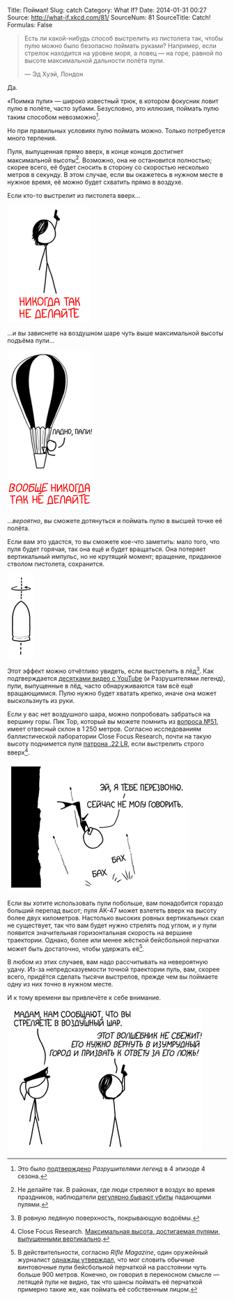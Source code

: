Title: Поймал!
Slug: catch
Category: What If?
Date: 2014-01-31 00:27
Source: http://what-if.xkcd.com/81/
SourceNum: 81
SourceTitle: Catch!
Formulas: False

> Есть ли какой-нибудь способ выстрелить из пистолета так, чтобы пулю можно было безопасно поймать руками? Например, если стрелок находится на уровне моря, а ловец — на горе, равной по высоте максимальной дальности полёта пули.
>
> — Эд Хуэй, Лондон

Да.

«Поимка пули» — широко известный трюк, в котором фокусник ловит пулю в полёте, часто зубами. Безусловно, это иллюзия, поймать пулю таким способом невозможно[^1].

Но при правильных условиях пулю поймать можно. Только потребуется много терпения.

Пуля, выпущенная прямо вверх, в конце концов достигнет максимальной высоты[^3]. Возможно, она не остановится полностью; скорее всего, её будет сносить в сторону со скоростью несколько метров в секунду. В этом случае, если вы окажетесь в нужном месте в нужное время, её можно будет схватить прямо в воздухе.

Если кто-то выстрелит из пистолета вверх…

![](/uploads/081-catch/catch_up_ru.png "Спи спокойно, Луна.")

…и вы зависнете на воздушном шаре чуть выше максимальной высоты подъёма пули…

![](/uploads/081-catch/catch_balloon_ru.png "Хммм. На каждую словленную пулю мне нужно будет сбрасывать маленький мешочек с песком.")

…_вероятно_, вы сможете дотянуться и поймать пулю в высшей точке её полёта.

Если вам это удастся, то вы сможете кое-что заметить: мало того, что пуля будет горячая, так она ещё и будет вращаться. Она потеряет вертикальный импульс, но не крутящий момент; вращение, приданное стволом пистолета, сохранится.

![](/uploads/081-catch/catch_spin.png "(Мы в северном полушарии.)")

Этот эффект можно отчётливо увидеть, если выстрелить в лёд[^4]. Как подтверждается [десятками видео с YouTube](https://www.youtube.com/results?search_query=bullet%20spinning%20ice) (и Разрушителями легенд), пули, выпущенные в лёд, часто обнаруживаются там всё ещё вращающимися. Пулю нужно будет хватать крепко, иначе она может выскользнуть из руки.

Если у вас нет воздушного шара, можно попробовать забраться на вершину горы. Пик Тор, который вы можете помнить из [вопроса №51](/free-fall/), имеет отвесный склон в 1&thinsp;250 метров. Согласно исследованиям баллистической лаборатории Close Focus Research, почти на такую высоту поднимется пуля [патрона .22 LR](http://ru.wikipedia.org/wiki/.22_Long_Rifle), если выстрелить строго вверх[^5].

![](/uploads/081-catch/catch_thor_ru.png "А, не бери в голову. Стрелявшие просто упали в полную сахарной ваты яму.")

Если вы хотите использовать пули побольше, вам понадобится гораздо больший перепад высот; пуля AK-47 может взлететь вверх на высоту более двух километров. Настолько высоких ровных вертикальных скал не существует, так что вам будет нужно стрелять под углом, и у пули появится значительная горизонтальная скорость на вершине траектории. Однако, более или менее жёсткой бейсбольной перчатки может быть достаточно, чтобы удержать её[^6].

В любом из этих случаев, вам надо рассчитывать на невероятную удачу. Из-за непредсказуемости точной траектории пуль, вам, скорее всего, придётся сделать тысячи выстрелов, прежде чем вы поймаете одну из них точно в нужном месте.

И к тому времени вы привлечёте к себе внимание.

![](/uploads/081-catch/catch_oz_ru.png "Он дал Страшиле учёную степень, которая оказалась АБСОЛЮТНО БЕСПОЛЕЗНОЙ при поиске работы!")

[^1]: Это было [подтверждено](http://www.discovery.com/tv-shows/mythbusters/mythbusters-database/catch-bullet-teeth.htm) _Разрушителями легенд_ в 4 эпизоде 4 сезона.

[^2]: Хотелось бы напомнить всем: не смотря на то, что я иногда пишу об интересной физике пуль, я не специалист по безопасности огнестрельного оружия. Я вырос в [квакерской семье](http://ru.wikipedia.org/wiki/Квакеры); я никогда не держал в руках пистолета и тем более не стрелял из него.

[^3]: Не делайте так. В районах, где люди стреляют в воздух во время праздников, наблюдатели [регулярно бывают убиты](http://www.cdc.gov/mmwr/PDF/wk/mm5350.pdf) падающими пулями.

[^4]: В ровную ледяную поверхность, покрывающую водоёмы.

[^5]: Close Focus Research. [Максимальная высота, достигаемая пулями, выпущенными вертикально](http://www.closefocusresearch.com/maximum-altitude-bullets-fired-vertically).

[^6]: В действительности, согласно _Rifle Magazine_, один оружейный журналист [однажды утверждал](https://www.riflemagazine.com/magazine/article.cfm?magid=78&tocid=1094), что мог словить обычные винтовочные пули бейсбольной перчаткой на расстоянии чуть больше 900 метров. Конечно, он говорил в переносном смысле — летящей пули не видно, так что шансы поймать её перчаткой примерно такие же, как поймать её собственным лицом.
